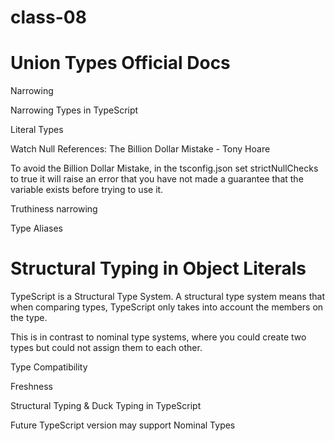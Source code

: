 # class-08

# Union Types Official Docs

Narrowing

Narrowing Types in TypeScript

Literal Types

Watch Null References: The Billion Dollar Mistake - Tony Hoare

To avoid the Billion Dollar Mistake, in the tsconfig.json set strictNullChecks to true it will raise an error that you have not made a guarantee that the variable exists before trying to use it.

Truthiness narrowing

Type Aliases

# Structural Typing in Object Literals
TypeScript is a Structural Type System. A structural type system means that when comparing types, TypeScript only takes into account the members on the type.

This is in contrast to nominal type systems, where you could create two types but could not assign them to each other.

Type Compatibility

Freshness

Structural Typing & Duck Typing in TypeScript

Future TypeScript version may support Nominal Types
